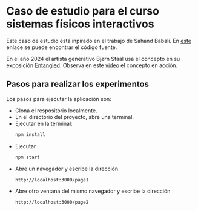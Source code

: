 # Caso de estudio para el curso sistemas físicos interactivos

Este caso de estudio está inpirado en el trabajo de Sahand Babali. En [este](https://github.com/sahandbabali/Cross-Browser-Window-Interaction-using-p5.js-and-Websockets) 
enlace se puede encontrar el código fuente.

En el año 2024 el artista generativo Bjørn Staal usa el concepto en su exposición [Entangled](https://www.fxhash.xyz/vertex/entangled). Observa en este 
[video](https://x.com/_nonfigurativ_/status/1727322594570027343) el concepto en acción.

## Pasos para realizar los experimentos

Los pasos para ejecutar la aplicación son:

* Clona el respositorio localmente.
* En el directorio del proyecto, abre una terminal.
* Ejecutar en la terminal:
  ``` bash
  npm install
  ```
* Ejecutar
  ``` bash
  npm start
  ```
* Abre un navegador y escribe la dirección
  ```
  http://localhost:3000/page1
  ```
* Abre otro ventana del mismo navegador y escribe la dirección
  ```
  http://localhost:3000/page2
  ```



